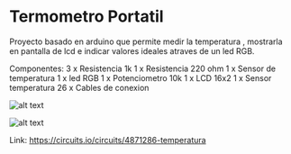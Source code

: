 # Termometro Portatil
Proyecto basado en arduino que permite medir la temperatura , mostrarla en pantalla de lcd e indicar valores ideales atraves de un led RGB.

Componentes:
3 x Resistencia 1k
1 x Resistencia 220 ohm
1 x Sensor de temperatura
1 x led RGB
1 x Potenciometro 10k
1 x LCD 16x2
1 x Sensor temperatura
26 x Cables de conexion

![alt text](https://github.com/matiaslavanchi/Termometro_Portatil/blob/master/Termometro-Esquema.png)

![alt text](https://github.com/matiaslavanchi/Termometro_Portatil/blob/master/Termometro-circuito.png)








Link: https://circuits.io/circuits/4871286-temperatura
